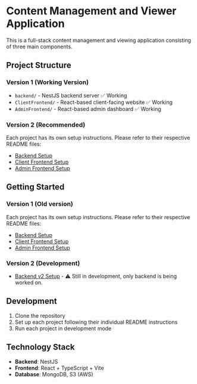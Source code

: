 # Content Management and Viewer Application

This is a full-stack content management and viewing application consisting of three main components.

## Project Structure

### Version 1 (Working Version)
- `backend/` - NestJS backend server ✅ Working
- `ClientFrontend/` - React-based client-facing website ✅ Working  
- `AdminFrontend/` - React-based admin dashboard ✅ Working

### Version 2 (Recommended)
Each project has its own setup instructions. Please refer to their respective README files:

- [Backend Setup](./v2/backend-v2/README.md)
- [Client Frontend Setup](./v2/clientFrontend/README.md)
- [Admin Frontend Setup](./v2/adminFrontend/README.md)

## Getting Started

### Version 1 (Old version)
Each project has its own setup instructions. Please refer to their respective README files:

- [Backend Setup](./v1/backend/README.md)
- [Client Frontend Setup](./v1/ClientFrontend/README.md)
- [Admin Frontend Setup](./v1/AdminFrontend/README.md)

### Version 2 (Development)
- [Backend v2 Setup](./v2/backend-v2/README.md) - ⚠️ Still in development, only backend is being worked on.

## Development

1. Clone the repository
2. Set up each project following their individual README instructions
3. Run each project in development mode

## Technology Stack

- **Backend**: NestJS
- **Frontend**: React + TypeScript + Vite
- **Database**: MongoDB, S3 (AWS)
